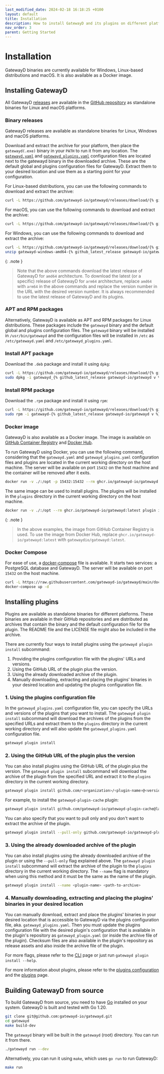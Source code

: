 ```yaml
---
last_modified_date: 2024-02-18 16:18:25 +0100
layout: default
title: Installation
description: How to install GatewayD and its plugins on different platforms and how to build it from source.
nav_order: 3
parent: Getting Started
---
```


# Installation

GatewayD binaries are currently available for Windows, Linux-based distributions and macOS. It is also available as a Docker image.

## Installing GatewayD

All GatewayD [releases](https://github.com/gatewayd-io/gatewayd/releases) are available in the [GitHub repository](https://github.com/gatewayd-io/gatewayd) as standalone binaries for Linux and macOS platforms.

### Binary releases

GatewayD releases are available as standalone binaries for Linux, Windows and macOS platforms.

Download and extract the archive for your platform, then place the `gatewayd(.exe)` binary in your `PATH` to run it from any location. The [`gatewayd.yaml`](/using-gatewayd/configuration#global-configuration) and [`gatewayd_plugins.yaml`](/using-gatewayd/configuration#plugins-configuration) configuration files are located next to the gatewayd binary in the downloaded archive. These are the default global and plugins configuration files for GatewayD. Extract them to your desired location and use them as a starting point for your configuration.

For Linux-based distributions, you can use the following commands to download and extract the archive:

```bash
curl -L https://github.com/gatewayd-io/gatewayd/releases/download/{% github_latest_release gatewayd-io/gatewayd %}/gatewayd-linux-amd64-{% github_latest_release gatewayd-io/gatewayd %}.tar.gz | tar zxvf -
```

For macOS, you can use the following commands to download and extract the archive:

```bash
curl -L https://github.com/gatewayd-io/gatewayd/releases/download/{% github_latest_release gatewayd-io/gatewayd %}/gatewayd-darwin-amd64-{% github_latest_release gatewayd-io/gatewayd %}.tar.gz | tar zxvf -
```

For Windows, you can use the following commands to download and extract the archive:

```bash
curl -L https://github.com/gatewayd-io/gatewayd/releases/download/{% github_latest_release gatewayd-io/gatewayd %}/gatewayd-windows-amd64-{% github_latest_release gatewayd-io/gatewayd %}.zip -o gatewayd-windows-amd64-{% github_latest_release gatewayd-io/gatewayd %}.zip
unzip gatewayd-windows-amd64-{% github_latest_release gatewayd-io/gatewayd %}.zip -d gatewayd
```

{: .note }
> Note that the above commands download the latest release of GatewayD for `amd64` architecture. To download the latest (or a specific) release of GatewayD for `arm64` architecture, replace `amd64` with `arm64` in the above commands and replace the version number in the URL with the desired version number. It is always recommended to use the latest release of GatewayD and its plugins.

### APT and RPM packages

Alternatively, GatewayD is available as APT and RPM packages for Linux distributions. These packages include the `gatewayd` binary and the default global and plugins configuration files. The `gatewayd` binary will be installed in `/usr/bin/gatewayd` and the configuration files will be installed in `/etc` as `/etc/gatewayd.yaml` and `/etc/gatewayd_plugins.yaml`.

### Install APT package

Download the `.deb` package and install it using `dpkg`:

```bash
curl -L https://github.com/gatewayd-io/gatewayd/releases/download/{% github_latest_release gatewayd-io/gatewayd %}/gatewayd_{% github_latest_release gatewayd-io/gatewayd v %}_amd64.deb -o gatewayd_{% github_latest_release gatewayd-io/gatewayd v %}_amd64.deb
sudo dpkg -i gatewayd_{% github_latest_release gatewayd-io/gatewayd v %}_amd64.deb
```

### Install RPM package

Download the `.rpm` package and install it using `rpm`:

```bash
curl -L https://github.com/gatewayd-io/gatewayd/releases/download/{% github_latest_release gatewayd-io/gatewayd %}/gatewayd-{% github_latest_release gatewayd-io/gatewayd v %}-1.x86_64.rpm -o gatewayd-{% github_latest_release gatewayd-io/gatewayd v %}-1.x86_64.rpm
sudo rpm -i gatewayd-{% github_latest_release gatewayd-io/gatewayd v %}-1.x86_64.rpm
```

### Docker image

GatewayD is also available as a Docker image. The image is available on [GitHub Container Registry](https://ghcr.io/gatewayd-io/gatewayd:latest) and [Docker Hub](https://hub.docker.com/r/gatewaydio/gatewayd).

To run GatewayD using Docker, you can use the following command, considering that the `gatewayd.yaml` and `gatewayd_plugins.yaml` configuration files and plugins are located in the current working directory on the host machine. The server will be available on port `15432` on the host machine and the container will be removed after it exits.

```bash
docker run -v ./:/opt -p 15432:15432 --rm ghcr.io/gatewayd-io/gatewayd:latest run --config /opt/gatewayd.yaml --plugins-config /opt/gatewayd_plugins.yaml
```

The same image can be used to install plugins. The plugins will be installed in the `plugins` directory in the current working directory on the host machine.

```bash
docker run -v ./:/opt --rm ghcr.io/gatewayd-io/gatewayd:latest plugin install github.com/<organization>/<plugin-name>@<version> --plugins-config /opt/gatewayd_plugins.yaml
```

{: .note }
> In the above examples, the image from GitHub Container Registry is used. To use the image from Docker Hub, replace `ghcr.io/gatewayd-io/gatewayd:latest` with `gatewaydio/gatewayd:latest`.

### Docker Compose

For ease of use, a [docker-compose](https://github.com/gatewayd-io/gatewayd/blob/main/docker-compose.yaml) file is available. It starts two services: a PostgreSQL database and GatewayD. The server will be available on port `15432` on the host machine.

```bash
curl -L https://raw.githubusercontent.com/gatewayd-io/gatewayd/main/docker-compose.yaml -o docker-compose.yaml
docker-compose up -d
```

## Installing plugins

Plugins are available as standalone binaries for different platforms. These binaries are available in their GitHub repositories and are distributed as archives that contain the binary and the default configuration file for the plugin. The README file and the LICENSE file might also be included in the archive.

There are currently four ways to install plugins using the `gatewayd plugin install` subcommand:

1. Providing the plugins configuration file with the plugins' URLs and versions.
2. Using the GitHub URL of the plugin plus the version.
3. Using the already downloaded archive of the plugin.
4. Manually downloading, extracting and placing the plugins' binaries in your desired location and updating the plugins configuration file.

### 1. Using the plugins configuration file

In the `gatewayd_plugins.yaml` configuration file, you can specify the URLs and versions of the plugins that you want to install. The `gatewayd plugin install` subcommand will download the archives of the plugins from the specified URLs and extract them to the `plugins` directory in the current working directory and will also update the `gatewayd_plugins.yaml` configuration file.

```bash
gatewayd plugin install
```

### 2. Using the GitHub URL of the plugin plus the version

You can also install plugins using the GitHub URL of the plugin plus the version. The `gatewayd plugin install` subcommand will download the archive of the plugin from the specified URL and extract it to the `plugins` directory in the current working directory.

```bash
gatewayd plugin install github.com/<organization>/<plugin-name>@<version>
```

For example, to install the `gatewayd-plugin-cache` plugin:

```bash
gatewayd plugin install github.com/gatewayd-io/gatewayd-plugin-cache@latest
```

You can also specify that you want to pull only and you don't want to extract the archive of the plugin.

```bash
gatewayd plugin install --pull-only github.com/gatewayd-io/gatewayd-plugin-cache@latest
```

### 3. Using the already downloaded archive of the plugin

You can also install plugins using the already downloaded archive of the plugin or using the `--pull-only` flag explained above. The `gatewayd plugin install` subcommand will extract the archive of the plugin to the `plugins` directory in the current working directory. The `--name` flag is mandatory when using this method and it must be the same as the name of the plugin.

```bash
gatewayd plugin install --name <plugin-name> <path-to-archive>
```

### 4. Manually downloading, extracting and placing the plugins' binaries in your desired location

You can manually download, extract and place the plugins' binaries in your desired location that is accessible to GatewayD via the plugins configuration file, aka. `gatewayd_plugins.yaml`. Then you must update the plugins configuration file with the desired plugin's configuration that is available in the plugin's repository as `gatewayd_plugin.yaml` (or inside the archive file of the plugin). Checksum files are also available in the plugin's repository as release assets and also inside the archive file of the plugin.

For more flags, please refer to the [CLI](/using-gatewayd/CLI) page or just run `gatewayd plugin install --help`.

For more information about plugins, please refer to the [plugins configuration](/using-gatewayd/plugins-configuration/plugins-configuration) and the [plugins](/using-plugins/plugins) page.

## Building GatewayD from source

To build GatewayD from source, you need to have [Go](https://golang.org/doc/install) installed on your system. GatewayD is built and tested with Go 1.20.

```bash
git clone git@github.com:gatewayd-io/gatewayd.git
cd gatewayd
make build-dev
```

The `gatewayd` binary will be built in the `gatewayd` (root) directory. You can run it from there.

```bash
./gatewayd run --dev
```

Alternatively, you can run it using `make`, which uses `go run` to run GatewayD:

```bash
make run
```
